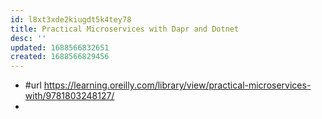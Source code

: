 ```yaml
---
id: l8xt3xde2kiugdt5k4tey78
title: Practical Microservices with Dapr and Dotnet
desc: ''
updated: 1688566832651
created: 1688566829456
---
```


- #url https://learning.oreilly.com/library/view/practical-microservices-with/9781803248127/
- 